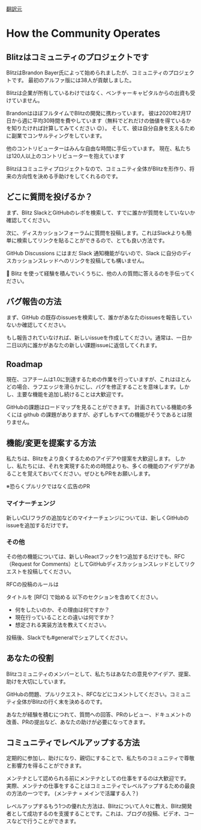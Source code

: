 [翻訳元](https://blitzjs.com/docs/how-the-community-operates)

# How the Community Operates

## Blitzはコミュニティのプロジェクトです

BlitzはBrandon Bayer氏によって始められましたが、コミュニティのプロジェクトです。
最初のアルファ版には38人が貢献しました。

Blitzは企業が所有しているわけではなく、ベンチャーキャピタルからの出資も受けていません。

BrandonはほぼフルタイムでBlitzの開発に携わっています。
彼は2020年2月17日から週に平均30時間を費やしています（無料でどれだけの価値を得ているかを知りたければ計算してみてください 😉）。
そして、彼は自分自身を支えるために副業でコンサルティングをしています。

他のコントリビューターはみんな自由な時間に手伝っています。
現在、私たちは120人以上のコントリビューターを抱えています

Blitzはコミュニティプロジェクトなので、コミュニティ全体がBlitzを形作り、将来の方向性を決める手助けをしてくれるのです。

## どこに質問を投げるか？

まず、Blitz SlackとGitHubのレポを検索して、すでに誰かが質問をしていないか確認してください。

次に、ディスカッションフォーラムに質問を投稿します。これはSlackよりも簡単に検索してリンクを貼ることができるので、とても良い方法です。

GitHub Discussions にはまだ Slack 通知機能がないので、Slack に自分のディスカッションスレッドへのリンクを投稿しても構いません。

🙏 Blitz を使って経験を積んでいくうちに、他の人の質問に答えるのを手伝ってください。

## バグ報告の方法

まず、GitHub の既存のissuesを検索して、誰かがあなたのissuesを報告していないか確認してください。

もし報告されていなければ、新しいissueを作成してください。通常は、一日か二日以内に誰かがあなたの新しい課題issueに返信してくれます。

## Roadmap

現在、コアチームは1.0に到達するための作業を行っていますが、これはほとんどの場合、ラフエッジを滑らかにし、バグを修正することを意味します。しかし、主要な機能を追加し続けることは大歓迎です。

GitHubの課題はロードマップを見ることができます。
計画されている機能の多くには github の課題がありますが、必ずしもすべての機能がそうであるとは限りません。

## 機能/変更を提案する方法

私たちは、Blitzをより良くするためのアイデアや提案を大歓迎します。
しかし、私たちには、それを実現するための時間よりも、多くの機能のアイデアがあることを覚えておいてください。ぜひともPRをお願いします。

※恐らくプルリクではなく広告のPR

### マイナーチェンジ

新しいCLIフラグの追加などのマイナーチェンジについては、新しくGitHubのissueを追加するだけです。

### その他

その他の機能については、新しいReactフックを1つ追加するだけでも、RFC（Request for Comments）としてGitHubディスカッションスレッドとしてリクエストを投稿してください。

RFCの投稿のルールは

タイトルを [RFC] で始める
以下のセクションを含めてください。

- 何をしたいのか、その理由は何ですか？
- 現在行っていることとの違いは何ですか？
- 想定される実装方法を教えてください。

投稿後、Slackでも#generalでシェアしてください。

## あなたの役割

Blitzコミュニティのメンバーとして、私たちはあなたの意見やアイデア、提案、助けを大切にしています。

GitHubの問題、プルリクエスト、RFCなどにコメントしてください。コミュニティ全体がBlitzの行く末を決めるのです。

あなたが経験を積むにつれて、質問への回答、PRのレビュー、ドキュメントの改善、PRの提出など、あなたの助けが必要になってきます。

## コミュニティでレベルアップする方法

定期的に参加し、助けになり、親切にすることで、私たちのコミュニティで尊敬と影響力を得ることができます。

メンテナとして認められる前にメンテナとしての仕事をするのは大歓迎です。
実際、メンテナの仕事をすることはコミュニティでレベルアップするための最良の方法の一つです。
(メンテナ = メインで活躍する人？)

レベルアップするもう1つの優れた方法は、Blitzについて人々に教え、Blitz開発者として成功するのを支援することです。これは、ブログの投稿、ビデオ、コースなどで行うことができます。